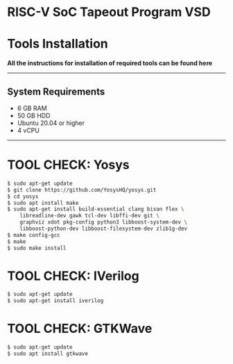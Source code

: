 # RISC-V SoC Tapeout Program VSD

# Tools Installation

**All the instructions for installation of required tools can be found here**  

---

## System Requirements
- 6 GB RAM
- 50 GB HDD
- Ubuntu 20.04 or higher
- 4 vCPU

---

# TOOL CHECK: Yosys

```bash
$ sudo apt-get update
$ git clone https://github.com/YosysHQ/yosys.git
$ cd yosys
$ sudo apt install make
$ sudo apt-get install build-essential clang bison flex \
    libreadline-dev gawk tcl-dev libffi-dev git \
    graphviz xdot pkg-config python3 libboost-system-dev \
    libboost-python-dev libboost-filesystem-dev zlib1g-dev
$ make config-gcc
$ make
$ sudo make install
```

# TOOL CHECK: IVerilog
```bash
$ sudo apt-get update
$ sudo apt-get install iverilog
```

# TOOL CHECK: GTKWave
```bash
$ sudo apt-get update
$ sudo apt install gtkwave
```
